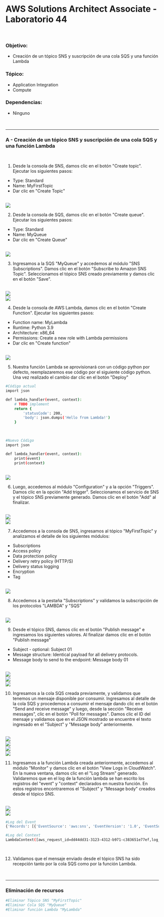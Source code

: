 # AWS Solutions Architect Associate - Laboratorio 44

<br>

### Objetivo: 
*  Creación de un tópico SNS y suscripción de una cola SQS y una función Lambda

### Tópico:
* Application Integration
* Compute

### Dependencias:
* Ninguno

<br>


---

### A - Creación de un tópico SNS y suscripción de una cola SQS y una función Lambda

<br>

1. Desde la consola de SNS, damos clic en el botón "Create topic". Ejecutar los siguientes pasos:
 - Type: Standard
 - Name: MyFirstTopic
 - Dar clic en "Create Topic"

<br>

<img src="images/Lab44_01.jpg">

<br>

2. Desde la consola de SQS, damos clic en el botón "Create queue". Ejecutar los siguientes pasos:
 - Type: Standard
 - Name: MyQueue
 - Dar clic en "Create Queue"

<br>

<img src="images/Lab44_02.jpg">

<br>

3. Ingresamos a la SQS "MyQueue" y accedemos al módulo "SNS Subscriptions". Damos clic en el botón "Subscribe to Amazon SNS Topic". Seleccionamos el tópico SNS creado previamente y damos clic en el botón "Save".

<br>

<img src="images/Lab44_07.jpg">

<br>

<img src="images/Lab44_08.jpg">

<br>

4. Desde la consola de AWS Lambda, damos clic en el botón "Create Function". Ejecutar los siguientes pasos:
 - Function name: MyLambda
 - Runtime: Python 3.9
 - Architecture: x86_64
 - Permissions: Create a new role with Lambda permissions
 - Dar clic en "Create function"

<br>

<img src="images/Lab44_03.jpg">

<br>

5. Nuestra función Lambda se aprovisionará con un código python por defecto, reemplazaremos ese código por el siguiente código python. Una vez realizado el cambio dar clic en el botón "Deploy"

```bash
#Código actual
import json

def lambda_handler(event, context):
    # TODO implement
    return {
        'statusCode': 200,
        'body': json.dumps('Hello from Lambda!')
    }
```

<br>

```bash
#Nuevo Código
import json

def lambda_handler(event, context):
    print(event)
    print(context)
```

<br>

<img src="images/Lab44_04.jpg">

<br>

6. Luego, accedemos al módulo "Configuration" y a la opción "Triggers". Damos clic en la opción "Add trigger". Seleccionamos el servicio de SNS y el tópico SNS previamente generado. Damos clic en el botón "Add" al finalizar.

<br>

<img src="images/Lab44_09.jpg">

<br>

<img src="images/Lab44_10.jpg">

<br>

7. Accedemos a la consola de SNS, ingresamos al tópico "MyFirstTopic" y analizamos el detalle de los siguientes módulos:
 - Subscriptions
 - Access policy
 - Data protection policy
 - Delivery retry policy (HTTP/S)
 - Delivery status logging
 - Encryption
 - Tag

<br>

<img src="images/Lab44_05.jpg">

<br>

8. Accedemos a la pestaña "Subscriptions" y validamos la subscripción de los protocolos "LAMBDA" y "SQS"


<br>

<img src="images/Lab44_06.jpg">

<br>

9. Desde el tópico SNS, damos clic en el botón "Publish message" e ingresamos los siguientes valores. Al finalizar damos clic en el botón "Publish message"
 - Subject - optional: Subject 01
 - Message structure: Identical payload for all delivery protocols. 
 - Message body to send to the endpoint: Message body 01

<br>

<img src="images/Lab44_11.jpg">

<br>

<img src="images/Lab44_12.jpg">

<br>

<img src="images/Lab44_13.jpg">

<br>

10. Ingresamos a la cola SQS creada previamente, y validamos que tenemos un mensaje disponible por consumir. Ingresamos al detalle de la cola SQS y procedemos a consumir el mensaje dando clic en el botón "Send and receive message" y luego, desde la sección "Receive messages", clic en el botón "Poll for messages". Damos clic el ID del mensaje y validamos que en el JSON mostrado se encuentre el texto ingresado en el "Subject" y "Message body" anteriormente.

<br>

<img src="images/Lab44_14.jpg">

<br>

<img src="images/Lab44_15.jpg">

<br>

<img src="images/Lab44_16.jpg">

<br>

<img src="images/Lab44_17.jpg">

<br>

11. Ingresamos a la función Lambda creada anteriormente, accedemos al módulo "Monitor" y damos clic en el botón "View Logs in CloudWatch". En la nueva ventana, damos clic en el "Log Stream" generado. Validaremos que en el log de la función lambda se han escrito los registros del "event" y "context" declarados en nuestra función. En estos registros encontraremos el "Subject" y "Message body" creados desde el tópico SNS.

<br>

<img src="images/Lab44_18.jpg">

<br>

<img src="images/Lab44_18.jpg">

<br>

```bash
#Log del Event
{'Records': [{'EventSource': 'aws:sns', 'EventVersion': '1.0', 'EventSubscriptionArn': 'arn:aws:sns:us-east-1:XXXXXXXXXXXX:MyFirstTopic:638b37f7-fa0c-44a8-abe5-5547f3fc0ec3', 'Sns': {'Type': 'Notification', 'MessageId': 'e52c039c-5034-5cc5-9127-58454fd8545d', 'TopicArn': 'arn:aws:sns:us-east-1:XXXXXXXXXXXX:MyFirstTopic', 'Subject': 'Subject 01', 'Message': 'Message body 01', 'Timestamp': 'XXXX-XX-XXTXX:XX:XX.XXXZ', 'SignatureVersion': '1', 'Signature': 'ljfGl/fvqK0/Z1B4cvuwlrswknBQlaIw0gI9cDL2me3SfCMDAiYrc8Uy2m+g/HK+Oev/a4Om9joZZyiRJxtl/9pjnwWE7Clb5bIjX+oKR5ymxTaN0aTXXXXX+b20RKTMCCIO4ASbVHtAY0JHa4TTBwoDCoxH0ZSP2XguYJYRaXHXNXuEHVYg9el4ScdaYige84TkSdDPN4kCOY7TlGIuCHZKziJ0aRfVzEexQBQHYBYzxBbSpbUIwn3NXXXXX4FMvis5E1QFix8ttdyWiDx4LJoVYtYC2ClYVW2yJZIBv3+FLza68m5xoXFC37wcqRdFVN6RqDY9YVgFW21Bds9Lvg==', 'SigningCertUrl': 'https://sns.us-east-1.amazonaws.com/SimpleNotificationService-XXXXXXXXXXXXXXX09b0196692625d385.pem', 'UnsubscribeUrl': 'https://sns.us-east-1.amazonaws.com/?Action=Unsubscribe&SubscriptionArn=arn:aws:sns:us-east-1:XXXXXXXXXXXX:MyFirstTopic:638b37f7-fa0c-44a8-abe5-XXXXXXXXXXXX', 'MessageAttributes': {}}}]}

#Log del Context
LambdaContext([aws_request_id=dd44dd31-3123-4312-b971-c383651e77ef,log_group_name=/aws/lambda/MyLambda,log_stream_name=XXXX/XX/XX/[$LATEST]804154831df6428fbd42046ec77596bb,function_name=MyLambda,memory_limit_in_mb=128,function_version=$LATEST,invoked_function_arn=arn:aws:lambda:us-east-1:XXXXXXXXXXXX:function:MyLambda,client_context=None,identity=CognitoIdentity([cognito_identity_id=None,cognito_identity_pool_id=None])])
```

<br>

12. Validamos que el mensaje enviado desde el tópico SNS ha sido recepción tanto por la cola SQS como por la función Lambda.

<br>

---

### Eliminación de recursos

```bash
#Eliminar Tópico SNS "MyFirstTopic"
#Eliminar Cola SQS "MyQueue"
#Eliminar función Lambda "MyLambda"
```
